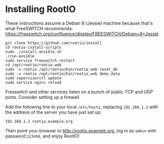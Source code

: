 # Installing RootIO

These instructions assume a Debian 8 (Jessie) machine because that's what
FreeSWITCH recommends:
https://freeswitch.org/confluence/display/FREESWITCH/Debian+8+Jessie

```
git clone https://github.com/rootio/install
cd rootio-install-scripts
sudo ./install-ansible.sh
./run-ansible
sudo service freeswitch restart
cd /opt/rootio/rootio_web
sudo -u rootio /opt/rootio/bin/rootio_web reset_db
sudo -u rootio /opt/rootio/bin/rootio_web demo_data
sudo supervisorctl update
sudo service nginx reload
```

Freeswitch and other services listen on a bunch of public TCP and UDP ports.
Consider setting up a firewall.

Add the following line to your local `/etc/hosts`, replacing `192.168.1.2` with
the address of the server you have just set up:

```
192.168.1.2 rootio.example.org
```

Then point your browser to http://rootio.example.org, log in as `admin` with
password `123456`, and enjoy RootIO!
